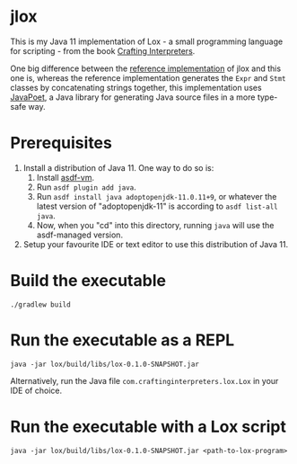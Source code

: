 # jlox

This is my Java 11 implementation of Lox - a small programming language for scripting -
from the book [Crafting Interpreters](https://www.craftinginterpreters.com/).

One big difference between the
[reference implementation](https://github.com/munificent/craftinginterpreters) of jlox
and this one is, whereas the reference implementation generates the `Expr` and `Stmt`
classes by concatenating strings together, this implementation uses
[JavaPoet](https://github.com/square/javapoet), a Java library for generating Java
source files in a more type-safe way.

# Prerequisites

1. Install a distribution of Java 11. One way to do so is:
   1. Install [asdf-vm](https://asdf-vm.com/).
   2. Run `asdf plugin add java`.
   3. Run `asdf install java adoptopenjdk-11.0.11+9`, or whatever the latest version of "adoptopenjdk-11" is according to `asdf list-all java`.
   4. Now, when you "cd" into this directory, running `java` will use the asdf-managed version.
2. Setup your favourite IDE or text editor to use this distribution of Java 11.

# Build the executable

`./gradlew build`

# Run the executable as a REPL

`java -jar lox/build/libs/lox-0.1.0-SNAPSHOT.jar`

Alternatively, run the Java file `com.craftinginterpreters.lox.Lox` in your IDE of
choice.

# Run the executable with a Lox script

`java -jar lox/build/libs/lox-0.1.0-SNAPSHOT.jar <path-to-lox-program>`
